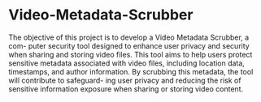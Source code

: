 # Video-Metadata-Scrubber
The objective of this project is to develop a Video Metadata Scrubber, a com-
puter security tool designed to enhance user privacy and security when sharing
and storing video files. This tool aims to help users protect sensitive metadata
associated with video files, including location data, timestamps, and author
information. By scrubbing this metadata, the tool will contribute to safeguard-
ing user privacy and reducing the risk of sensitive information exposure when
sharing or storing video content.
